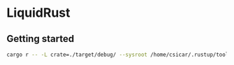 # LiquidRust



## Getting started

```bash
cargo r -- -L crate=./target/debug/ --sysroot /home/csicar/.rustup/toolchains/nightly-x86_64-unknown-linux-gnu ./verification/examples/macro.rs -o /tmp/macro
```
